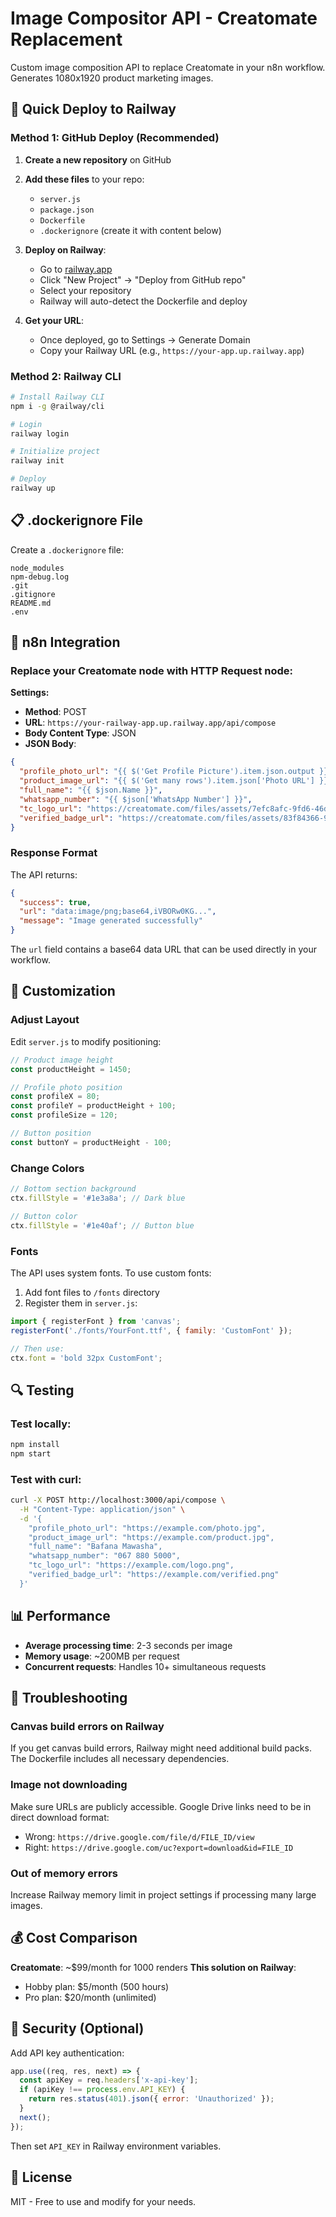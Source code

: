 # Image Compositor API - Creatomate Replacement

Custom image composition API to replace Creatomate in your n8n workflow. Generates 1080x1920 product marketing images.

## 🚀 Quick Deploy to Railway

### Method 1: GitHub Deploy (Recommended)

1. **Create a new repository** on GitHub
2. **Add these files** to your repo:
   - `server.js`
   - `package.json`
   - `Dockerfile`
   - `.dockerignore` (create it with content below)

3. **Deploy on Railway**:
   - Go to [railway.app](https://railway.app)
   - Click "New Project" → "Deploy from GitHub repo"
   - Select your repository
   - Railway will auto-detect the Dockerfile and deploy

4. **Get your URL**:
   - Once deployed, go to Settings → Generate Domain
   - Copy your Railway URL (e.g., `https://your-app.up.railway.app`)

### Method 2: Railway CLI

```bash
# Install Railway CLI
npm i -g @railway/cli

# Login
railway login

# Initialize project
railway init

# Deploy
railway up
```

## 📋 .dockerignore File

Create a `.dockerignore` file:

```
node_modules
npm-debug.log
.git
.gitignore
README.md
.env
```

## 🔧 n8n Integration

### Replace your Creatomate node with HTTP Request node:

**Settings:**
- **Method**: POST
- **URL**: `https://your-railway-app.up.railway.app/api/compose`
- **Body Content Type**: JSON
- **JSON Body**:

```json
{
  "profile_photo_url": "{{ $('Get Profile Picture').item.json.output }}",
  "product_image_url": "{{ $('Get many rows').item.json['Photo URL'] }}",
  "full_name": "{{ $json.Name }}",
  "whatsapp_number": "{{ $json['WhatsApp Number'] }}",
  "tc_logo_url": "https://creatomate.com/files/assets/7efc8afc-9fd6-46da-8b32-91976d16e60d",
  "verified_badge_url": "https://creatomate.com/files/assets/83f84366-9593-41eb-9f87-65aaac2607b8"
}
```

### Response Format

The API returns:
```json
{
  "success": true,
  "url": "data:image/png;base64,iVBORw0KG...",
  "message": "Image generated successfully"
}
```

The `url` field contains a base64 data URL that can be used directly in your workflow.

## 🎨 Customization

### Adjust Layout

Edit `server.js` to modify positioning:

```javascript
// Product image height
const productHeight = 1450;

// Profile photo position
const profileX = 80;
const profileY = productHeight + 100;
const profileSize = 120;

// Button position
const buttonY = productHeight - 100;
```

### Change Colors

```javascript
// Bottom section background
ctx.fillStyle = '#1e3a8a'; // Dark blue

// Button color
ctx.fillStyle = '#1e40af'; // Button blue
```

### Fonts

The API uses system fonts. To use custom fonts:

1. Add font files to `/fonts` directory
2. Register them in `server.js`:

```javascript
import { registerFont } from 'canvas';
registerFont('./fonts/YourFont.ttf', { family: 'CustomFont' });

// Then use:
ctx.font = 'bold 32px CustomFont';
```

## 🔍 Testing

### Test locally:

```bash
npm install
npm start
```

### Test with curl:

```bash
curl -X POST http://localhost:3000/api/compose \
  -H "Content-Type: application/json" \
  -d '{
    "profile_photo_url": "https://example.com/photo.jpg",
    "product_image_url": "https://example.com/product.jpg",
    "full_name": "Bafana Mawasha",
    "whatsapp_number": "067 880 5000",
    "tc_logo_url": "https://example.com/logo.png",
    "verified_badge_url": "https://example.com/verified.png"
  }'
```

## 📊 Performance

- **Average processing time**: 2-3 seconds per image
- **Memory usage**: ~200MB per request
- **Concurrent requests**: Handles 10+ simultaneous requests

## 🐛 Troubleshooting

### Canvas build errors on Railway

If you get canvas build errors, Railway might need additional build packs. The Dockerfile includes all necessary dependencies.

### Image not downloading

Make sure URLs are publicly accessible. Google Drive links need to be in direct download format:
- Wrong: `https://drive.google.com/file/d/FILE_ID/view`
- Right: `https://drive.google.com/uc?export=download&id=FILE_ID`

### Out of memory errors

Increase Railway memory limit in project settings if processing many large images.

## 💰 Cost Comparison

**Creatomate**: ~$99/month for 1000 renders
**This solution on Railway**: 
- Hobby plan: $5/month (500 hours)
- Pro plan: $20/month (unlimited)

## 🔐 Security (Optional)

Add API key authentication:

```javascript
app.use((req, res, next) => {
  const apiKey = req.headers['x-api-key'];
  if (apiKey !== process.env.API_KEY) {
    return res.status(401).json({ error: 'Unauthorized' });
  }
  next();
});
```

Then set `API_KEY` in Railway environment variables.

## 📝 License

MIT - Free to use and modify for your needs.
